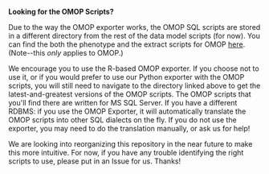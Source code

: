 **Looking for the OMOP Scripts?**

Due to the way the OMOP exporter works, the OMOP SQL scripts are stored in a different directory from the rest of the data model scripts (for now). You can find the both the phenotype and the extract scripts for OMOP [here](https://github.com/National-COVID-Cohort-Collaborative/Phenotype_Data_Acquisition/tree/master/Exporters/OMOPExporter/inst/sql/sql_server). (Note--this _only_ applies to OMOP.)

We encourage you to use the R-based OMOP exporter. If you choose not to use it, or if you would prefer to use our Python exporter with the OMOP scripts, you will still need to navigate to the directory linked above to get the latest-and-greatest versions of the OMOP scripts. The OMOP scripts that you'll find there are written for MS SQL Server. If you have a different RDBMS: if you use the OMOP Exporter, it will automatically translate the OMOP scripts into other SQL dialects on the fly. If you do not use the exporter, you may need to do the translation manually, or ask us for help!

We are looking into reorganizing this repository in the near future to make this more intuitive. For now, if you have any trouble identifying the right scripts to use, please put in an Issue for us. Thanks!
